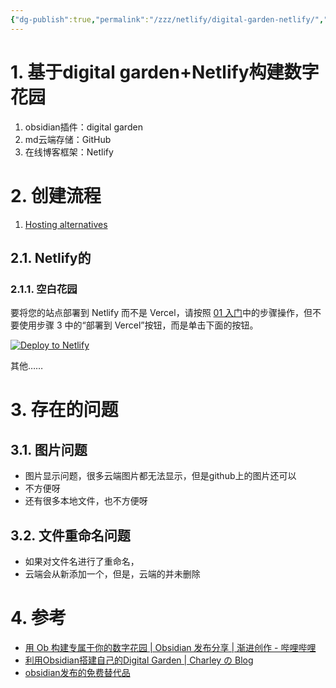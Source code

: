 ```yaml
---
{"dg-publish":true,"permalink":"/zzz/netlify/digital-garden-netlify/","dgPassFrontmatter":true,"noteIcon":""}
---
```


# 1. 基于digital garden+Netlify构建数字花园

1. obsidian插件：digital garden
2. md云端存储：GitHub
3. 在线博客框架：Netlify

# 2. 创建流程

1. [Hosting alternatives](https://dg-docs.ole.dev/advanced/hosting-alternatives/)

## 2.1. Netlify的

### 2.1.1. 空白花园

要将您的站点部署到 Netlify 而不是 Vercel，请按照 [01 入门](https://dg-docs.ole.dev/getting-started/01-getting-started/)中的步骤操作，但不要使用步骤 3 中的“部署到 Vercel”按钮，而是单击下面的按钮。

[![Deploy to Netlify](https://www.netlify.com/img/deploy/button.svg)](https://app.netlify.com/start/deploy?repository=https://github.com/oleeskild/digitalgarden)

其他……


# 3. 存在的问题
## 3.1. 图片问题
- 图片显示问题，很多云端图片都无法显示，但是github上的图片还可以
- 不方便呀
- 还有很多本地文件，也不方便呀
## 3.2. 文件重命名问题
- 如果对文件名进行了重命名，
- 云端会从新添加一个，但是，云端的并未删除

# 4. 参考
- [用 Ob 构建专属于你的数字花园 | Obsidian 发布分享 | 渐进创作 - 哔哩哔哩](https://www.bilibili.com/read/cv25809857/)
- [利用Obsidian搭建自己的Digital Garden | Charley の Blog](https://blog.rahc.top/article/tech-share-mydigitalgarden)
- [obsidian发布的免费替代品](https://zhuanlan.zhihu.com/p/634583092?utm_psn=1699499464077840384)
